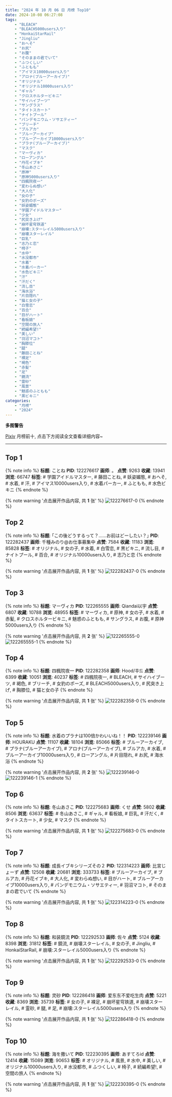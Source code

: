 ```yaml
---
title: "2024 年 10 月 06 日 月榜 Top10"
date: 2024-10-08 06:27:08
tags:
    - "BLEACH"
    - "BLEACH5000users入り"
    - "HonkaiStarRail"
    - "Jingliu"
    - "おへそ"
    - "お尻"
    - "お腹"
    - "そのままの君でいて"
    - "ふつくしい"
    - "ふともも"
    - "アイマス10000users入り"
    - "アロナ(ブルーアーカイブ)"
    - "オリジナル"
    - "オリジナル10000users入り"
    - "ギャル"
    - "クロスホルタービキニ"
    - "サイハイブーツ"
    - "サングラス"
    - "タイトスカート"
    - "ナイトプール"
    - "パンデモニウム・ソサエティー"
    - "ブリーチ"
    - "ブルアカ"
    - "ブルーアーカイブ"
    - "ブルーアーカイブ10000users入り"
    - "プラナ(ブルーアーカイブ)"
    - "マスク"
    - "マーヴィカ"
    - "ローアングル"
    - "丹花イブキ"
    - "冬山あさこ"
    - "原神"
    - "原神5000users入り"
    - "四楓院夜一"
    - "変わらぬ想い"
    - "大人化"
    - "女の子"
    - "女豹のポーズ"
    - "妖姿媚態"
    - "学園アイドルマスター"
    - "少女"
    - "尻突き上げ"
    - "崩坏星穹铁道"
    - "崩壊:スターレイル5000users入り"
    - "崩壊スターレイル"
    - "巨乳"
    - "志乃と恋"
    - "椅子"
    - "水中"
    - "水没都市"
    - "水着"
    - "水着パーカー"
    - "水色ビキニ"
    - "汗"
    - "汗だく"
    - "流し目"
    - "海水浴"
    - "片目隠れ"
    - "猫と女の子"
    - "白雪恋"
    - "百合"
    - "目がハート"
    - "看板娘"
    - "空間の旅人"
    - "続編希望!"
    - "美しい"
    - "羽沼マコト"
    - "胸膝位"
    - "腿"
    - "藤田ことね"
    - "裸足"
    - "褐色"
    - "赤髪"
    - "足"
    - "鏡流"
    - "霊砂"
    - "風景"
    - "魅惑のふともも"
    - "黒ビキニ"
categories:
    - "月榜"
    - "2024"
---
```


<i class="fa fa-triangle-exclamation"></i>**多图警告**<i class="fa fa-triangle-exclamation"></i>

[Pixiv](https://www.pixiv.net/) 月榜前十, 点击下方阅读全文查看详细内容~

<!-- more -->

---

## Top 1

{% note info %}
**标题**: ことね
**PID**: 122276617 **画师**: 。
**点赞**: 9263 **收藏**: 13941 **浏览**: 66747
**标签**: # 学園アイドルマスター, # 藤田ことね, # 妖姿媚態, # おへそ, # 水着, # 汗, # アイマス10000users入り, # 水着パーカー, # ふともも, # 水色ビキニ
{% endnote %}

{% note warning '点击展开作品内容, 共 **1** 张' %}
![122276617-0](https://i.pixiv.re/img-original/img/2024/09/09/11/07/36/122276617_p0.jpg)
{% endnote %}

## Top 2

{% note info %}
**标题**: ｢この後どうするって？……お前はどーしたい？｣
**PID**: 122282437 **画师**: 千種みのり@お仕事募集中
**点赞**: 7584 **收藏**: 11183 **浏览**: 85828
**标签**: # オリジナル, # 女の子, # 水着, # 白雪恋, # 黒ビキニ, # 流し目, # ナイトプール, # 百合, # オリジナル10000users入り, # 志乃と恋
{% endnote %}

{% note warning '点击展开作品内容, 共 **1** 张' %}
![122282437-0](https://i.pixiv.re/img-original/img/2024/09/09/17/08/59/122282437_p0.jpg)
{% endnote %}

## Top 3

{% note info %}
**标题**: マーヴィカ
**PID**: 122265555 **画师**: Qiandai以宇
**点赞**: 6807 **收藏**: 10788 **浏览**: 48955
**标签**: # マーヴィカ, # 原神, # 女の子, # 水着, # 赤髪, # クロスホルタービキニ, # 魅惑のふともも, # サングラス, # お腹, # 原神5000users入り
{% endnote %}

{% note warning '点击展开作品内容, 共 **2** 张' %}
![122265555-0](https://i.pixiv.re/img-original/img/2024/09/09/00/02/46/122265555_p0.jpg)
![122265555-1](https://i.pixiv.re/img-original/img/2024/09/09/00/02/46/122265555_p1.jpg)
{% endnote %}

## Top 4

{% note info %}
**标题**: 四楓院夜一
**PID**: 122282358 **画师**: Hood/후드
**点赞**: 6399 **收藏**: 10051 **浏览**: 40237
**标签**: # 四楓院夜一, # BLEACH, # サイハイブーツ, # 褐色, # ブリーチ, # 女豹のポーズ, # BLEACH5000users入り, # 尻突き上げ, # 胸膝位, # 猫と女の子
{% endnote %}

{% note warning '点击展开作品内容, 共 **1** 张' %}
![122282358-0](https://i.pixiv.re/img-original/img/2024/09/09/17/05/00/122282358_p0.png)
{% endnote %}

## Top 5

{% note info %}
**标题**: 水着のプラナは100倍かわいいね！！
**PID**: 122239146 **画师**: HOURAKU
**点赞**: 11107 **收藏**: 18104 **浏览**: 85066
**标签**: # ブルーアーカイブ, # プラナ(ブルーアーカイブ), # アロナ(ブルーアーカイブ), # ブルアカ, # 水着, # ブルーアーカイブ10000users入り, # ローアングル, # 片目隠れ, # お尻, # 海水浴
{% endnote %}

{% note warning '点击展开作品内容, 共 **2** 张' %}
![122239146-0](https://i.pixiv.re/img-original/img/2024/09/08/08/00/09/122239146_p0.jpg)
![122239146-1](https://i.pixiv.re/img-original/img/2024/09/08/08/00/09/122239146_p1.jpg)
{% endnote %}

## Top 6

{% note info %}
**标题**: 冬山あさこ
**PID**: 122275683 **画师**: くせ
**点赞**: 5802 **收藏**: 8506 **浏览**: 63637
**标签**: # 冬山あさこ, # ギャル, # 看板娘, # 巨乳, # 汗だく, # タイトスカート, # 少女, # マスク
{% endnote %}

{% note warning '点击展开作品内容, 共 **1** 张' %}
![122275683-0](https://i.pixiv.re/img-original/img/2024/09/09/10/00/01/122275683_p0.png)
{% endnote %}

## Top 7

{% note info %}
**标题**: 成長イブキシリーズその２
**PID**: 122314223 **画师**: 比宮じょーず
**点赞**: 12508 **收藏**: 20681 **浏览**: 333733
**标签**: # ブルーアーカイブ, # ブルアカ, # 丹花イブキ, # 大人化, # 変わらぬ想い, # 目がハート, # ブルーアーカイブ10000users入り, # パンデモニウム・ソサエティー, # 羽沼マコト, # そのままの君でいて
{% endnote %}

{% note warning '点击展开作品内容, 共 **1** 张' %}
![122314223-0](https://i.pixiv.re/img-original/img/2024/09/10/19/32/08/122314223_p0.png)
{% endnote %}

## Top 8

{% note info %}
**标题**: 和装鏡流
**PID**: 122292533 **画师**: 佐々
**点赞**: 5124 **收藏**: 8398 **浏览**: 31812
**标签**: # 鏡流, # 崩壊スターレイル, # 女の子, # Jingliu, # HonkaiStarRail, # 崩壊:スターレイル5000users入り
{% endnote %}

{% note warning '点击展开作品内容, 共 **1** 张' %}
![122292533-0](https://i.pixiv.re/img-original/img/2024/09/09/22/51/35/122292533_p0.jpg)
{% endnote %}

## Top 9

{% note info %}
**标题**: 灵砂
**PID**: 122286418 **画师**: 爱东东不爱吃生肉
**点赞**: 5221 **收藏**: 8369 **浏览**: 35739
**标签**: # 女の子, # 裸足, # 崩坏星穹铁道, # 崩壊スターレイル, # 霊砂, # 腿, # 足, # 崩壊:スターレイル5000users入り
{% endnote %}

{% note warning '点击展开作品内容, 共 **1** 张' %}
![122286418-0](https://i.pixiv.re/img-original/img/2024/09/09/19/52/45/122286418_p0.jpg)
{% endnote %}

## Top 10

{% note info %}
**标题**: 海を撒いて
**PID**: 122230395 **画师**: あすてろid
**点赞**: 12414 **收藏**: 15089 **浏览**: 90653
**标签**: # オリジナル, # 風景, # 水中, # 美しい, # オリジナル10000users入り, # 水没都市, # ふつくしい, # 椅子, # 続編希望!, # 空間の旅人
{% endnote %}

{% note warning '点击展开作品内容, 共 **1** 张' %}
![122230395-0](https://i.pixiv.re/img-original/img/2024/09/08/00/00/21/122230395_p0.png)
{% endnote %}
